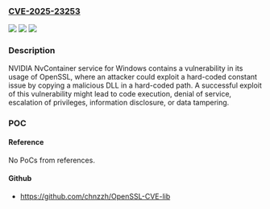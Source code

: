 ### [CVE-2025-23253](https://cve.mitre.org/cgi-bin/cvename.cgi?name=CVE-2025-23253)
![](https://img.shields.io/static/v1?label=Product&message=NVIDIA%20App&color=blue)
![](https://img.shields.io/static/v1?label=Version&message=%3D%20All%20versions%20up%20to%20and%20including%2011.0.2.337%20(prod2%20hotfix)%20&color=brighgreen)
![](https://img.shields.io/static/v1?label=Vulnerability&message=CWE-547%20Use%20of%20Hard-coded%2C%20Security-relevant%20Constants&color=brighgreen)

### Description

NVIDIA NvContainer service for Windows contains a vulnerability in its usage of OpenSSL, where an attacker could exploit a hard-coded constant issue by copying a malicious DLL in a hard-coded path. A successful exploit of this vulnerability might lead to code execution, denial of service, escalation of privileges, information disclosure, or data tampering.

### POC

#### Reference
No PoCs from references.

#### Github
- https://github.com/chnzzh/OpenSSL-CVE-lib

